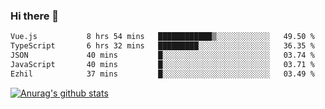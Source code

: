 ### Hi there 👋



<!--
**webB1an/webB1an** is a ✨ _special_ ✨ repository because its `README.md` (this file) appears on your GitHub profile.

Here are some ideas to get you started:

- 🔭 I’m currently working on ...
- 🌱 I’m currently learning ...
- 👯 I’m looking to collaborate on ...
- 🤔 I’m looking for help with ...
- 💬 Ask me about ...
- 📫 How to reach me: ...
- 😄 Pronouns: ...
- ⚡ Fun fact: ...
-->

<!--START_SECTION:waka-->

```txt
Vue.js           8 hrs 54 mins   ████████████▒░░░░░░░░░░░░   49.50 %
TypeScript       6 hrs 32 mins   █████████░░░░░░░░░░░░░░░░   36.35 %
JSON             40 mins         █░░░░░░░░░░░░░░░░░░░░░░░░   03.74 %
JavaScript       40 mins         █░░░░░░░░░░░░░░░░░░░░░░░░   03.71 %
Ezhil            37 mins         █░░░░░░░░░░░░░░░░░░░░░░░░   03.49 %
```

<!--END_SECTION:waka-->


[![Anurag's github stats](https://github-readme-stats.vercel.app/api?username=webB1an&show_icons=true&theme=radical)](https://github.com/anuraghazra/github-readme-stats)

